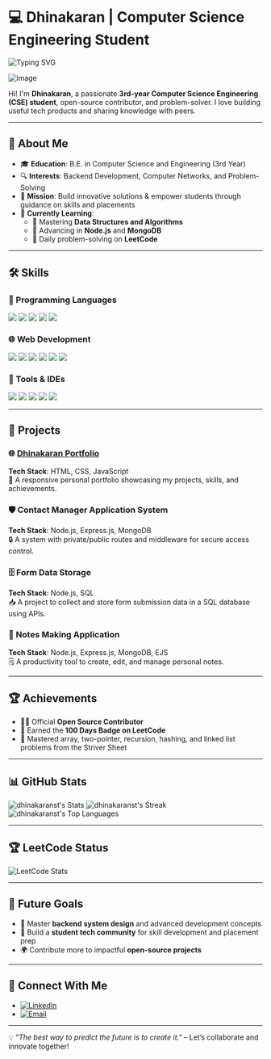 # 💻 Dhinakaran | Computer Science Engineering Student
![Typing SVG](https://readme-typing-svg.demolab.com?font=Fira+Code&pause=1000&random=false&width=435&lines=Hello+Dear+GitHubers...;I'm+GitHub+OpenSource+Contributor!;My+Name+is+Dhinakaran!;I'm+Student+Developer!;Interested+in+OpenSource+too!)

![image](https://github.com/user-attachments/assets/40cda00b-808a-455f-aecd-53257b8e51c7)


Hi! I'm **Dhinakaran**, a passionate **3rd-year Computer Science Engineering (CSE) student**, open-source contributor, and problem-solver. I love building useful tech products and sharing knowledge with peers.

---

## 🌟 About Me
- 🎓 **Education**: B.E. in Computer Science and Engineering (3rd Year)  
- 🔍 **Interests**: Backend Development, Computer Networks, and Problem-Solving  
- 🚀 **Mission**: Build innovative solutions & empower students through guidance on skills and placements 
- 🌱 **Currently Learning**:  
  - 📘 Mastering **Data Structures and Algorithms**  
  - 🔧 Advancing in **Node.js** and **MongoDB**  
  - 🎯 Daily problem-solving on **LeetCode**

---

## 🛠️ Skills

### 🚀 Programming Languages
<p align="left">
  <img src="https://img.shields.io/badge/C-00599C?style=for-the-badge&logo=c&logoColor=white"/>
  <img src="https://img.shields.io/badge/C++-00599C?style=for-the-badge&logo=c%2B%2B&logoColor=white"/>
  <img src="https://img.shields.io/badge/Java-007396?style=for-the-badge&logo=java&logoColor=white"/>
  <img src="https://img.shields.io/badge/Python-3776AB?style=for-the-badge&logo=python&logoColor=white"/>
  <img src="https://img.shields.io/badge/JavaScript-F7DF1E?style=for-the-badge&logo=javascript&logoColor=black"/>
</p>

### 🌐 Web Development
<p align="left">
  <img src="https://img.shields.io/badge/HTML5-E34F26?style=for-the-badge&logo=html5&logoColor=white"/>
  <img src="https://img.shields.io/badge/CSS3-1572B6?style=for-the-badge&logo=css3&logoColor=white"/>
  <img src="https://img.shields.io/badge/Node.js-339933?style=for-the-badge&logo=nodedotjs&logoColor=white"/>
  <img src="https://img.shields.io/badge/Express.js-000000?style=for-the-badge&logo=express&logoColor=white"/>
  <img src="https://img.shields.io/badge/MongoDB-47A248?style=for-the-badge&logo=mongodb&logoColor=white"/>
  <img src="https://img.shields.io/badge/SQL-4479A1?style=for-the-badge&logo=mysql&logoColor=white"/>
</p>

### 🔧 Tools & IDEs
<p align="left">
  <img src="https://img.shields.io/badge/Git-F05032?style=for-the-badge&logo=git&logoColor=white"/>
  <img src="https://img.shields.io/badge/GitHub-181717?style=for-the-badge&logo=github&logoColor=white"/>
  <img src="https://img.shields.io/badge/Postman-FF6C37?style=for-the-badge&logo=postman&logoColor=white"/>
  <img src="https://img.shields.io/badge/ThunderClient-007ACC?style=for-the-badge&logo=thunder-client&logoColor=white"/>
  <img src="https://img.shields.io/badge/VSCode-007ACC?style=for-the-badge&logo=visual-studio-code&logoColor=white"/>
</p>


---

## 📂 Projects

### 🌐 [Dhinakaran Portfolio](#)
**Tech Stack**: HTML, CSS, JavaScript  
🎨 A responsive personal portfolio showcasing my projects, skills, and achievements.

### 🛡️ Contact Manager Application System
**Tech Stack**: Node.js, Express.js, MongoDB  
🔒 A system with private/public routes and middleware for secure access control.

### 🗄️ Form Data Storage
**Tech Stack**: Node.js, SQL  
📥 A project to collect and store form submission data in a SQL database using APIs.

### 📝 Notes Making Application
**Tech Stack**: Node.js, Express.js, MongoDB, EJS  
🗒️ A productivity tool to create, edit, and manage personal notes.

---

## 🏆 Achievements
- 🧑‍💻 Official **Open Source Contributor**  
- 🏅 Earned the **100 Days Badge on LeetCode**  
- 🚀 Mastered array, two-pointer, recursion, hashing, and linked list problems from the Striver Sheet  

---

## 📊 GitHub Stats

![dhinakaranst's Stats](https://github-readme-stats.vercel.app/api?username=dhinakaranst&theme=vue-dark&show_icons=true&hide_border=true&count_private=true)
![dhinakaranst's Streak](https://github-readme-streak-stats.herokuapp.com/?user=dhinakaranst&theme=radical&hide_border=true)
![dhinakaranst's Top Languages](https://github-readme-stats.vercel.app/api/top-langs/?username=dhinakaranst&theme=radical&show_icons=true&hide_border=true&layout=compact)

---

## 🏆 LeetCode Status

![LeetCode Stats](https://leetcard.jacoblin.cool/DHINAKARAN_Thillainathan?theme=light&font=Karma&ext=heatmap)

---

## 🎯 Future Goals
- 📖 Master **backend system design** and advanced development concepts  
- 🤝 Build a **student tech community** for skill development and placement prep  
- 🌍 Contribute more to impactful **open-source projects**

---

## 🤝 Connect With Me
- [![LinkedIn](https://img.shields.io/badge/LinkedIn-Dhinakaran-blue?logo=linkedin&logoColor=white)](https://www.linkedin.com/in/dhinakaran-t-493308259)  
- [![Email](https://img.shields.io/badge/Email-dhinakarant104@gmail.com-red?logo=gmail&logoColor=white)](mailto:dhinakarant104@gmail.com)  

---

💡 *"The best way to predict the future is to create it."* – Let’s collaborate and innovate together!
